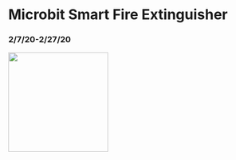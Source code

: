 # Microbit Smart Fire Extinguisher
<h3><b>2/7/20-2/27/20</b></h3>

<img src="https://videoproject.imfast.io/project.gif?raw=true" width="200px">
<!-- <a href="https://videoproject.imfast.io/project.mp4">Project Video</a>
<video controls> 
  <source src="https://videoproject.imfast.io/project.mp4" type="video/mp4">
Your browser does not support the video tag.
</video>
-->
